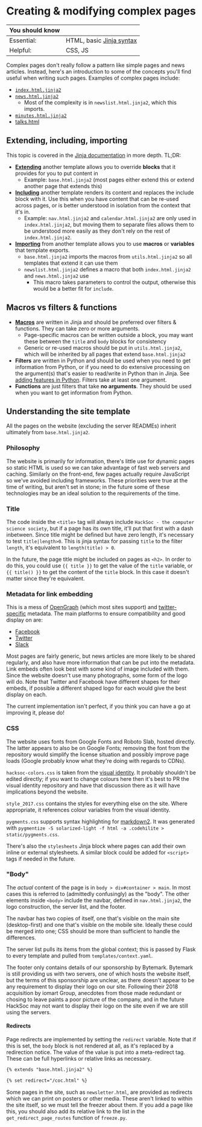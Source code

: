 # Creating &amp; modifying complex pages

| **You should know** |                                       |
|---------------------|---------------------------------------|
| Essential:          | HTML, basic [Jinja syntax][jinjadocs] |
| Helpful:            | CSS, JS                               |

Complex pages don't really follow a pattern like simple pages and news articles. Instead, here's an introduction to some of the concepts you'll find useful when writing such pages. Examples of complex pages include:
 - [`index.html.jinja2`](../templates/content/index.html.jinja2)
 - [`news.html.jinja2`](../templates/content/news.html.jinja2)
   - Most of the complexity is in `newslist.html.jinja2`, which this imports.
 - [`minutes.html.jinja2`](../templates/content/minutes.html.jinja2)
 - [talks.html](../templates/content/talks.html.jinja2)

## Extending, including, importing
This topic is covered in the [Jinja documentation][jinjadocs] in more depth. TL;DR:
 - [**Extending**][ext] another template allows you to override **blocks** that it provides for you to put content in
   - Example: `base.html.jinja2` (most pages either extend this or extend another page that extends this)
 - [**Including**][inc] another template renders its content and replaces the include block with it. Use this when you have content that can be re-used across pages, or is better understood in isolation from the context that it's in.
   - Example: `nav.html.jinja2` and `calendar.html.jinja2` are only used in `index.html.jinja2`, but moving them to separate files allows them to be understood more easily as they don't rely on the rest of `index.html.jinja2`.
 - [**Importing**][imp] from another template allows you to use **macros** or **variables** that template exports.
   - `base.html.jinja2` imports the macros from `utils.html.jinja2` so all templates that extend it can use them
   - `newslist.html.jinja2` defines a macro that both `index.html.jinja2` and `news.html.jinja2` use
     - This macro takes parameters to control the output, otherwise this would be a better fit for `include`.

## Macros vs filters &amp; functions
 - [**Macros**][macros] are written in Jinja and should be preferred over filters &amp; functions. They can take zero or more arguments.
   - Page-specific macros can be written outside a block, you may want these between the `title` and `body` blocks for consistency
   - Generic or re-used macros should be put in `utils.html.jinja2`, which will be inherited by all pages that extend `base.html.jinja2`
 - **Filters** are written in Python and should be used when you need to get information from Python, or if you need to do extensive processing on the argument(s) that's easier to read/write in Python than in Jinja. See [adding features in Python](adding_features_python.md). Filters take at least one argument.
 - **Functions** are just filters that take **no arguments**. They should be used when you want to get information from Python.

## Understanding the site template
All the pages on the website (excluding the server READMEs) inherit ultimately from `base.html.jinja2`. 

### Philosophy
The website is primarily for information, there's little use for dynamic pages so static HTML is used so we can take advantage of fast web servers and caching. Similarly on the front-end, few pages actually require JavaScript so we've avoided including frameworks. These priorities were true at the time of writing, but aren't set in stone; in the future some of these technologies may be an ideal solution to the requirements of the time. 

### Title
The code inside the `<title>` tag will always include `HackSoc - the computer science society`, but if a page has its own title, it'll put that first with a dash inbetween. Since title might be defined but have zero length, it's necessary to test `title|length>0`. This is jinja syntax for passing `title` to the filter `length`, it's equivalent to `length(title) > 0`.

In the future, the page title might be included on pages as `<h2>`. In order to do this, you could use `{{ title }}` to get the value of the `title` variable, or `{{ title() }}` to get the content of the `title` block. In this case it doesn't matter since they're equivalent.

### Metadata for link embedding
This is a mess of [OpenGraph][ograph] (which most sites support) and [twitter-specific][twittercards] metadata. The main platforms to ensure compatibility and good display on are:
 - [Facebook](https://developers.facebook.com/docs/sharing/webmasters/#markup)
 - [Twitter][twittercards]
 - [Slack](https://api.slack.com/reference/messaging/link-unfurling#classic_unfurl)

Most pages are fairly generic, but news articles are more likely to be shared regularly, and also have more information that can be put into the metadata. Link embeds often look best with some kind of image included with them. Since the website doesn't use many photographs, some form of the logo will do. Note that Twitter and Facebook have different shapes for their embeds, if possible a different shaped logo for each would give the best display on each. 

The current implementation isn't perfect, if you think you can have a go at improving it, please do!

### CSS
The website uses fonts from Google Fonts and Roboto Slab, hosted directly. The latter appears to also be on Google Fonts; removing the font from the repository would simplify the license situation and possibly improve page loads (Google probably know what they're doing with regards to CDNs).

`hacksoc-colors.css` is taken from the [visual identity](https://github.com/HackSoc/visual-identity). It probably shouldn't be edited directly; if you want to change colours here then it's best to PR the visual identity repository and have that discussion there as it will have implications beyond the website.

`style_2017.css` contains the styles for everything else on the site. Where appropriate, it references colour variables from the visual identity.

`pygments.css` supports syntax highlighting for [markdown2](https://github.com/trentm/python-markdown2/wiki/fenced-code-blocks). It was generated with `pygmentize -S solarized-light -f html -a .codehilite > static/pygments.css`.

There's also the `stylesheets` Jinja block where pages can add their own inline or external stylesheets. A similar block could be added for `<script>` tags if needed in the future. 

### "Body"
The *actual* content of the page is in `body > div#container > main`. In most cases this is referred to (admittedly confusingly) as the "body". The other elements inside `<body>` include the navbar, defined in `nav.html.jinja2`, the logo construction, the server list, and the footer.

The navbar has two copies of itself, one that's visible on the main site (desktop-first) and one that's visible on the mobile site. Ideally these could be merged into one; CSS should be more than sufficient to handle the differences. 

The server list pulls its items from the global context; this is passed by Flask to every template and pulled from `templates/context.yaml`.

The footer only contains details of our sponsorship by Bytemark. Bytemark is still providing us with two servers, one of which hosts the website itself, but the terms of this sponsorship are unclear, as there doesn't appear to be any requirement to display their logo on our site. Following their 2018 acquisition by iomart Group, anecdotes from those made redundant or chosing to leave paints a poor picture of the company, and in the future HackSoc may not want to display their logo on the site even if we are still using the servers.

#### Redirects
Page redirects are implemented by setting the `redirect` variable. Note that if this is set, the `body` block is not rendered at all, as it's replaced by a redirection notice. The value of the value is put into a meta-redirect tag. These can be full hyperlinks or relative links as necessary.

```html
{% extends "base.html.jinja2" %}

{% set redirect="/coc.html" %}
```

Some pages in the site, such as `newsletter.html`, are provided as redirects which we can print on posters or other media. These aren't linked to within the site itself, so we must tell the freezer about them. If you add a page like this, you should also add its relative link to the list in the `get_redirect_page_routes` function of `freeze.py`.



[jinjadocs]: https://jinja.palletsprojects.com/en/3.0.x/templates/ "Template designer documentation - Jinja Documentation (3.0.x)"
[ext]: https://jinja.palletsprojects.com/en/3.0.x/templates/#template-inheritance
[inc]: https://jinja.palletsprojects.com/en/3.0.x/templates/#include
[imp]: https://jinja.palletsprojects.com/en/3.0.x/templates/#import
[macros]: https://jinja.palletsprojects.com/en/3.0.x/templates/#macros
[ograph]: https://ogp.me/
[twittercards]: https://developer.twitter.com/en/docs/twitter-for-websites/cards/guides/getting-started